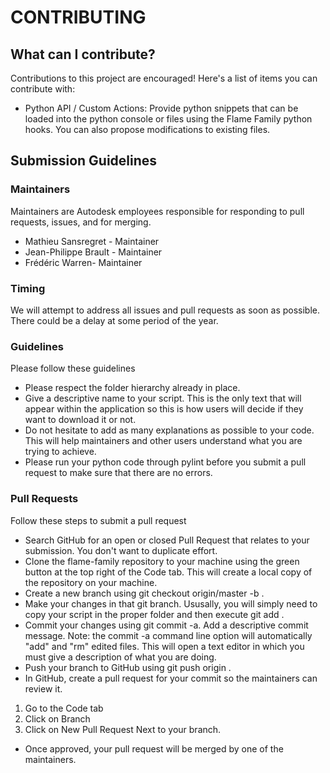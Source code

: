 # CONTRIBUTING

## What can I contribute?

Contributions to this project are encouraged! Here's a list of items you can contribute with:

* Python API / Custom Actions: Provide python snippets that can be loaded into the python console or files using the Flame Family python hooks. You can also propose modifications to existing files.


## Submission Guidelines

### Maintainers

Maintainers are Autodesk employees responsible for responding to pull requests, issues, and for merging.

* Mathieu Sansregret - Maintainer
* Jean-Philippe Brault - Maintainer
* Frédéric Warren- Maintainer
 

### Timing

We will attempt to address all issues and pull requests as soon as possible. There could be a delay at some period of the year.


### Guidelines

Please follow these guidelines

* Please respect the folder hierarchy already in place.
* Give a descriptive name to your script. This is the only text that will appear within the application so this is how users will decide if they want to download it or not.
* Do not hesitate to add as many explanations as possible to your code. This will help maintainers and other users understand what you are trying to achieve.
* Please run your python code through pylint before you submit a pull request to make sure that there are no errors.
 

### Pull Requests

Follow these steps to submit a pull request

* Search GitHub for an open or closed Pull Request that relates to your submission. You don't want to duplicate effort.
* Clone the flame-family repository to your machine using the green button at the top right of the Code tab. This will create a local copy of the repository on your machine.
* Create a new branch using git checkout origin/master -b <my-branch-name>.
* Make your changes in that git branch. Ususally, you will simply need to copy your script in the proper folder and then execute git add <name of your file>.
* Commit your changes using git commit -a. Add a descriptive commit message. Note: the commit -a command line option will automatically "add" and "rm" edited files. This will open a text editor in which you must give a description of what you are doing.
* Push your branch to GitHub using git push origin <my-branch-name>.
* In GitHub, create a pull request for your commit so the maintainers can review it.
 1. Go to the Code tab
 2. Click on Branch
 3. Click on New Pull Request Next to your branch.
* Once approved, your pull request will be merged by one of the maintainers.
